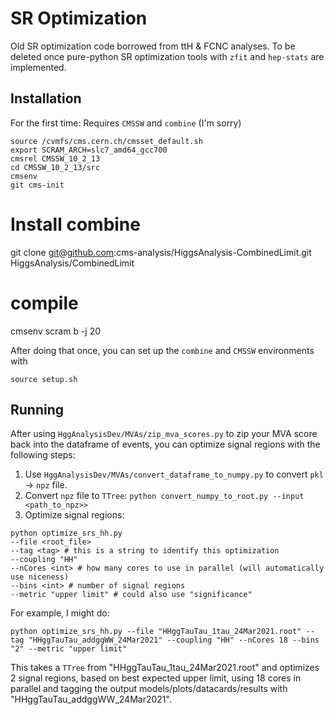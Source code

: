 # SR Optimization
Old SR optimization code borrowed from ttH & FCNC analyses. To be deleted once pure-python SR optimization tools with `zfit` and `hep-stats` are implemented.

## Installation
For the first time:
Requires `CMSSW` and `combine` (I'm sorry)
```
source /cvmfs/cms.cern.ch/cmsset_default.sh
export SCRAM_ARCH=slc7_amd64_gcc700
cmsrel CMSSW_10_2_13
cd CMSSW_10_2_13/src
cmsenv
git cms-init
```

# Install combine
git clone git@github.com:cms-analysis/HiggsAnalysis-CombinedLimit.git HiggsAnalysis/CombinedLimit

# compile
cmsenv
scram b -j 20

After doing that once, you can set up the `combine` and `CMSSW` environments with
```
source setup.sh
```

## Running
After using `HggAnalysisDev/MVAs/zip_mva_scores.py` to zip your MVA score back into the dataframe of events, you can optimize signal regions with the following steps:
1. Use `HggAnalysisDev/MVAs/convert_dataframe_to_numpy.py` to convert `pkl` -> `npz` file.
2. Convert `npz` file to `TTree`: `python convert_numpy_to_root.py --input <path_to_npz>>`
3. Optimize signal regions:
```
python optimize_srs_hh.py
--file <root_file>
--tag <tag> # this is a string to identify this optimization
--coupling "HH"
--nCores <int> # how many cores to use in parallel (will automatically use niceness)
--bins <int> # number of signal regions
--metric "upper limit" # could also use "significance"
```

For example, I might do:
```
python optimize_srs_hh.py --file "HHggTauTau_1tau_24Mar2021.root" --tag "HHggTauTau_addggWW_24Mar2021" --coupling "HH" --nCores 18 --bins "2" --metric "upper limit"
```

This takes a `TTree` from "HHggTauTau_1tau_24Mar2021.root" and optimizes 2 signal regions, based on best expected upper limit, using 18 cores in parallel and tagging the output models/plots/datacards/results with "HHggTauTau_addggWW_24Mar2021".
